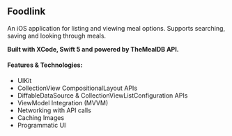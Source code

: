 ## Foodlink

An iOS application for listing and viewing meal options. Supports searching, saving and looking through meals. 

**Built with XCode, Swift 5 and powered by TheMealDB API.**

#### Features & Technologies: 
* UIKit 
* CollectionView CompositionalLayout APIs
* DiffableDataSource & CollectionViewListConfiguration APIs
* ViewModel Integration (MVVM)
* Networking with API calls
* Caching Images 
* Programmatic UI

